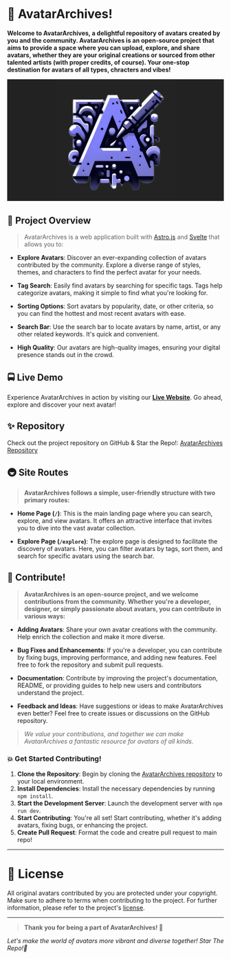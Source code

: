 # 🐻 AvatarArchives!

**Welcome to AvatarArchives, a delightful repository of avatars created by you and the community. AvatarArchives is an open-source project that aims to provide a space where you can upload, explore, and share avatars, whether they are your original creations or sourced from other talented artists (with proper credits, of course). Your one-stop destination for avatars of all types, chracters and vibes!**

![AvatarArchives](/public/banner.png)

## 🍚 Project Overview

> AvatarArchives is a web application built with [Astro.js](https://astro.build/) and [Svelte](https://svelte.dev/) that allows you to:

- **Explore Avatars**: Discover an ever-expanding collection of avatars contributed by the community. Explore a diverse range of styles, themes, and characters to find the perfect avatar for your needs.

- **Tag Search**: Easily find avatars by searching for specific tags. Tags help categorize avatars, making it simple to find what you're looking for.

- **Sorting Options**: Sort avatars by popularity, date, or other criteria, so you can find the hottest and most recent avatars with ease.

- **Search Bar**: Use the search bar to locate avatars by name, artist, or any other related keywords. It's quick and convenient.

- **High Quality**: Our avatars are high-quality images, ensuring your digital presence stands out in the crowd.

## 🚍 Live Demo

Experience AvatarArchives in action by visiting our **[Live Website](https://avatar-archives.vercel.app/)**. Go ahead, explore and discover your next avatar!

## ✨ Repository

Check out the project repository on GitHub & Star the Repo!: [AvatarArchives Repository](https://github.com/ArnavK-09/AvatarArchives)

## 🚇 Site Routes

> **AvatarArchives follows a simple, user-friendly structure with two primary routes:**

- **Home Page (`/`)**: This is the main landing page where you can search, explore, and view avatars. It offers an attractive interface that invites you to dive into the vast avatar collection.

- **Explore Page (`/explore`)**: The explore page is designed to facilitate the discovery of avatars. Here, you can filter avatars by tags, sort them, and search for specific avatars using the search bar.

## 💯 Contribute!

> **AvatarArchives is an open-source project, and we welcome contributions from the community. Whether you're a developer, designer, or simply passionate about avatars, you can contribute in various ways:**

- **Adding Avatars**: Share your own avatar creations with the community. Help enrich the collection and make it more diverse.

- **Bug Fixes and Enhancements**: If you're a developer, you can contribute by fixing bugs, improving performance, and adding new features. Feel free to fork the repository and submit pull requests.

- **Documentation**: Contribute by improving the project's documentation, README, or providing guides to help new users and contributors understand the project.

- **Feedback and Ideas**: Have suggestions or ideas to make AvatarArchives even better? Feel free to create issues or discussions on the GitHub repository.

> _We value your contributions, and together we can make AvatarArchives a fantastic resource for avatars of all kinds._

### 💥 Get Started Contributing!

1. **Clone the Repository**: Begin by cloning the [AvatarArchives repository](https://github.com/ArnavK-09/AvatarArchives) to your local environment.
2. **Install Dependencies**: Install the necessary dependencies by running `npm install`.
3. **Start the Development Server**: Launch the development server with `npm run dev`.
4. **Start Contributing**: You're all set! Start contributing, whether it's adding avatars, fixing bugs, or enhancing the project.
5. **Create Pull Request**: Format the code and creatre pull request to main repo!

---

# 📒 License

All original avatars contributed by you are protected under your copyright. Make sure to adhere to terms when contributing to the project. For further information, please refer to the project's [license](LICENSE.md).

---

> **Thank you for being a part of AvatarArchives! 🚀**

_Let's make the world of avatars more vibrant and diverse together! Star The Repo!🌟_
